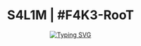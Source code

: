 <h1 href="https://github.com/ABDOUNEsalim" align="center"> S4L1M | #F4K3-RooT </h1>

  
    

<!-- 
<h3 align="center">CS student and a passionate web developer</h3> -->

<!--   my-ticker -->    
<!-- &emsp;&emsp;&emsp;&emsp;&emsp;&emsp;&emsp;&emsp;&emsp;[![Typing SVG](https://readme-typing-svg.herokuapp.com?color=%ADFF2F&center=true&vCenter=true&width=1200&lines=Digital+forensics")](https://git.io/typing-svg) -->

<p align="center">
  <a href="https://github.com/ABDOUNEsalim">
    <img src="https://readme-typing-svg.herokuapp.com?color=%ADFF2F&center=true&vCenter=true&width=1200&lines=S4L1M+F4K3-RooT;Digital+forensics" alt="Typing SVG">
  </a>
</p>

